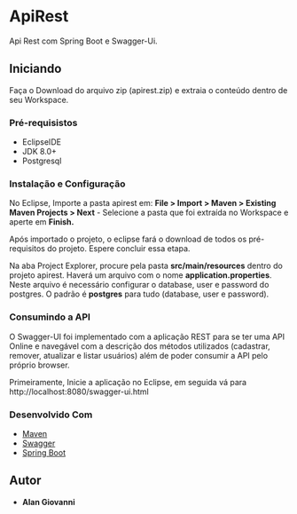 # ApiRest
Api Rest com Spring Boot e Swagger-Ui.

## Iniciando

Faça o Download do arquivo zip (apirest.zip) e extraia o conteúdo dentro de seu Workspace.

### Pré-requisistos

* EclipseIDE
* JDK 8.0+
* Postgresql

### Instalação e Configuração
No Eclipse, Importe a pasta apirest em: **File > Import > Maven > Existing Maven Projects > Next** - 
Selecione a pasta que foi extraída no Workspace e aperte em **Finish.**

Após importado o projeto, o eclipse fará o download de todos os pré-requisitos do projeto. Espere concluir essa etapa.

Na aba Project Explorer, procure pela pasta **src/main/resources** dentro do projeto apirest. Haverá um arquivo com o nome **application.properties**. Neste arquivo é necessário configurar o database, user e password do postgres. O padrão é **postgres** para tudo (database, user e password).

### Consumindo a API
O Swagger-UI foi implementado com a aplicação REST para se ter uma API Online e navegável com a descrição dos métodos utilizados (cadastrar, remover, atualizar e listar usuários) além de poder consumir a API pelo próprio browser.

Primeiramente, Inicie a aplicação no Eclipse, em seguida vá para http://localhost:8080/swagger-ui.html

### Desenvolvido Com

* [Maven](https://maven.apache.org/)
* [Swagger](https://swagger.io/)
* [Spring Boot](https://spring.io/projects/spring-boot)

## Autor

* **Alan Giovanni**
